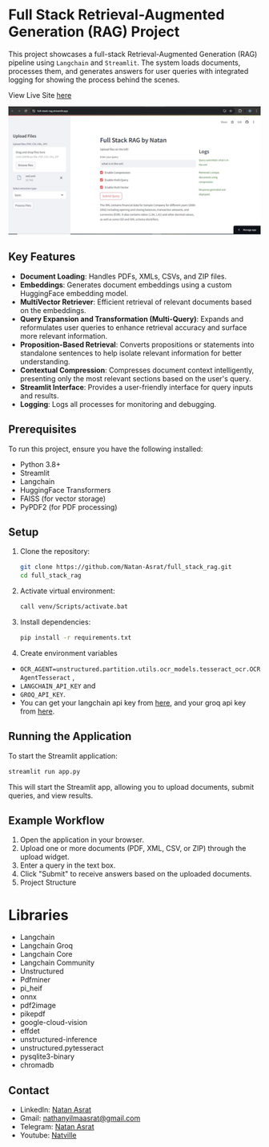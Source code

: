# Full Stack Retrieval-Augmented Generation (RAG) Project

This project showcases a full-stack Retrieval-Augmented Generation (RAG) pipeline using `Langchain` and `Streamlit`. The system loads documents, processes them, and generates answers for user queries with integrated logging for showing the process behind the scenes.

View Live Site [here](https://full-stack-rag.streamlit.app/)

![RAG running](./screenshots/running.JPG)

## Key Features
- **Document Loading**: Handles PDFs, XMLs, CSVs, and ZIP files.
- **Embeddings**: Generates document embeddings using a custom HuggingFace embedding model.
- **MultiVector Retriever**: Efficient retrieval of relevant documents based on the embeddings.
- **Query Expansion and Transformation (Multi-Query)**: Expands and reformulates user queries to enhance retrieval accuracy and surface more relevant information.
- **Proposition-Based Retrieval**: Converts propositions or statements into standalone sentences to help isolate relevant information for better understanding.
- **Contextual Compression**: Compresses document context intelligently, presenting only the most relevant sections based on the user's query.
- **Streamlit Interface**: Provides a user-friendly interface for query inputs and results.
- **Logging**: Logs all processes for monitoring and debugging.

## Prerequisites

To run this project, ensure you have the following installed:

- Python 3.8+
- Streamlit
- Langchain
- HuggingFace Transformers
- FAISS (for vector storage)
- PyPDF2 (for PDF processing)

## Setup

1. Clone the repository:
    ```bash
    git clone https://github.com/Natan-Asrat/full_stack_rag.git
    cd full_stack_rag
    ```

2. Activate virtual environment: 
    ```bash 
    call venv/Scripts/activate.bat
    ```
3. Install dependencies: 
    ```bash 
    pip install -r requirements.txt 
    ```
4. Create environment variables 
- `OCR_AGENT=unstructured.partition.utils.ocr_models.tesseract_ocr.OCRAgentTesseract` ,  
- `LANGCHAIN_API_KEY` and 
- `GROQ_API_KEY`. 
- You can get your langchain api key from [here](https://smith.langchain.com/), and your groq api key from [here](https://console.groq.com/keys).


## Running the Application

To start the Streamlit application:

```bash
streamlit run app.py
```
This will start the Streamlit app, allowing you to upload documents, submit queries, and view results.

## Example Workflow
1. Open the application in your browser.
2. Upload one or more documents (PDF, XML, CSV, or ZIP) through the upload widget.
3. Enter a query in the text box.
4. Click "Submit" to receive answers based on the uploaded documents.
5. Project Structure


# Libraries
- Langchain
- Langchain Groq
- Langchain Core
- Langchain Community
- Unstructured
- Pdfminer
- pi_heif
- onnx
- pdf2image
- pikepdf
- google-cloud-vision
- effdet
- unstructured-inference
- unstructured.pytesseract
- pysqlite3-binary
- chromadb


## Contact
 - LinkedIn: [Natan Asrat](https://linkedin.com/in/natan-asrat)
 - Gmail: nathanyilmaasrat@gmail.com
 - Telegram: [Natan Asrat](https://t.me/fail_your_way_to_success)
 - Youtube: [Natville](https://www.youtube.com/@natvilletutor)

